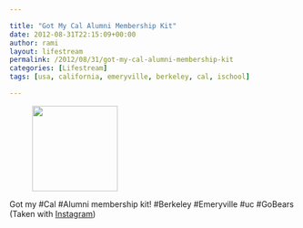 ```yaml
---

title: "Got My Cal Alumni Membership Kit"
date: 2012-08-31T22:15:09+00:00
author: rami
layout: lifestream 
permalink: /2012/08/31/got-my-cal-alumni-membership-kit
categories: [Lifestream]
tags: [usa, california, emeryville, berkeley, cal, ischool]

---
```


<div id='gallery-46' class='gallery galleryid-1898 gallery-columns-3 gallery-size-thumbnail'>
  <figure class='gallery-item'> 
  
  <div class='gallery-icon landscape'>
    <a href='http://139.59.20.41/2012/08/31/got-my-cal-alumni-membership-kit-berkeley/attachment/1899/'><img width="150" height="150" src="http://139.59.20.41/wp-content/uploads/2012/08/tumblr_m9n4h9mK171qb4qlko1_1280-150x150.jpg" class="attachment-thumbnail size-thumbnail" alt="" srcset="http://139.59.20.41/wp-content/uploads/2012/08/tumblr_m9n4h9mK171qb4qlko1_1280-150x150.jpg 150w, http://139.59.20.41/wp-content/uploads/2012/08/tumblr_m9n4h9mK171qb4qlko1_1280-300x300.jpg 300w, http://139.59.20.41/wp-content/uploads/2012/08/tumblr_m9n4h9mK171qb4qlko1_1280-100x100.jpg 100w, http://139.59.20.41/wp-content/uploads/2012/08/tumblr_m9n4h9mK171qb4qlko1_1280.jpg 612w" sizes="100vw" /></a>
  </div></figure>
</div>

Got my #Cal #Alumni membership kit! #Berkeley #Emeryville #uc #GoBears (Taken with [Instagram](http://instagram.com))

